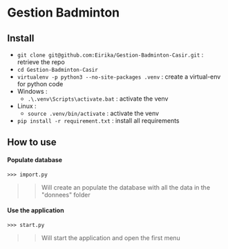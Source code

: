 Gestion Badminton
===========
Install
-------
* `git clone git@github.com:Eirika/Gestion-Badminton-Casir.git` : retrieve the repo
* `cd Gestion-Badminton-Casir`
* `virtualenv -p python3 --no-site-packages .venv` : create a virtual-env for python code  
* Windows :
  * `.\.venv\Scripts\activate.bat` : activate the venv
* Linux :
  * `source .venv/bin/activate` : activate the venv
* `pip install -r requirement.txt` : install all requirements


How to use
----------
#### Populate database
```
>>> import.py
```
>> Will create an populate the database with all the data in the "donnees" folder

#### Use the application
```
>>> start.py
```
>> Will start the application and open the first menu
